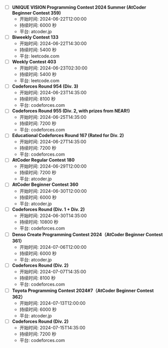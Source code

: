 - [ ] **UNIQUE VISION Programming Contest 2024 Summer (AtCoder Beginner Contest 359)**
  - 开始时间: 2024-06-22T12:00:00
  - 持续时间: 6000 秒
  - 平台: atcoder.jp
- [ ] **Biweekly Contest 133**
  - 开始时间: 2024-06-22T14:30:00
  - 持续时间: 5400 秒
  - 平台: leetcode.com
- [ ] **Weekly Contest 403**
  - 开始时间: 2024-06-23T02:30:00
  - 持续时间: 5400 秒
  - 平台: leetcode.com
- [ ] **Codeforces Round 954 (Div. 3)**
  - 开始时间: 2024-06-23T14:35:00
  - 持续时间: 8100 秒
  - 平台: codeforces.com
- [ ] **Codeforces Round 955 (Div. 2, with prizes from NEAR!)**
  - 开始时间: 2024-06-25T14:35:00
  - 持续时间: 7200 秒
  - 平台: codeforces.com
- [ ] **Educational Codeforces Round 167 (Rated for Div. 2)**
  - 开始时间: 2024-06-27T14:35:00
  - 持续时间: 7200 秒
  - 平台: codeforces.com
- [ ] **AtCoder Regular Contest 180**
  - 开始时间: 2024-06-29T12:00:00
  - 持续时间: 7200 秒
  - 平台: atcoder.jp
- [ ] **AtCoder Beginner Contest 360**
  - 开始时间: 2024-06-30T12:00:00
  - 持续时间: 6000 秒
  - 平台: atcoder.jp
- [ ] **Codeforces Round (Div. 1 + Div. 2)**
  - 开始时间: 2024-06-30T14:35:00
  - 持续时间: 10800 秒
  - 平台: codeforces.com
- [ ] **Denso Create Programming Contest 2024（AtCoder Beginner Contest 361）**
  - 开始时间: 2024-07-06T12:00:00
  - 持续时间: 6000 秒
  - 平台: atcoder.jp
- [ ] **Codeforces Round (Div. 2)**
  - 开始时间: 2024-07-07T14:35:00
  - 持续时间: 8100 秒
  - 平台: codeforces.com
- [ ] **Toyota Programming Contest 2024#7（AtCoder Beginner Contest 362）**
  - 开始时间: 2024-07-13T12:00:00
  - 持续时间: 6000 秒
  - 平台: atcoder.jp
- [ ] **Codeforces Round (Div. 2)**
  - 开始时间: 2024-07-15T14:35:00
  - 持续时间: 7200 秒
  - 平台: codeforces.com